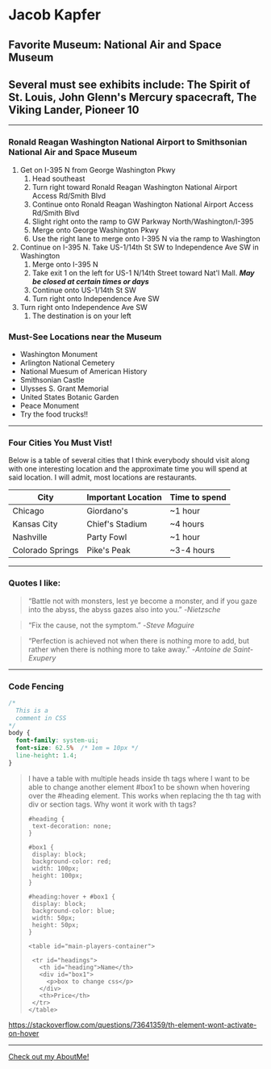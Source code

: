 # Jacob Kapfer
## Favorite Museum: National Air and Space Museum

## Several must see exhibits include: The **Spirit of St. Louis**, **John Glenn's Mercury spacecraft**, The **Viking Lander**, **Pioneer 10**

---

### Ronald Reagan Washington National Airport to Smithsonian National Air and Space Museum

1. Get on I-395 N from George Washington Pkwy
    1. Head southeast
    2. Turn right toward Ronald Reagan Washington National Airport Access Rd/Smith Blvd
    3. Continue onto Ronald Reagan Washington National Airport Access Rd/Smith Blvd
    4. Slight right onto the ramp to GW Parkway North/Washington/I-395
    5. Merge onto George Washington Pkwy
    6. Use the right lane to merge onto I-395 N via the ramp to Washington
2. Continue on I-395 N. Take US-1/14th St SW to Independence Ave SW in Washington
    1. Merge onto I-395 N
    2. Take exit 1 on the left for US-1 N/14th Street toward Nat'l Mall. ***May be closed at certain times or days***
    3. Continue onto US-1/14th St SW
    4. Turn right onto Independence Ave SW
3. Turn right onto Independence Ave SW
    1. The destination is on your left

### Must-See Locations near the Museum

- Washington Monument
- Arlington National Cemetery
- National Muesum of American History
- Smithsonian Castle
- Ulysses S. Grant Memorial
- United States Botanic Garden
- Peace Monument
- Try the food trucks!!

---
### Four Cities You Must Vist!

Below is a table of several cities that I think everybody should visit along with one interesting location and the approximate time you will spend at said location. I will admit, most locations are restaurants.

|City|Important Location|Time to spend|
|-----|-----|-----|
|Chicago|Giordano's|~1 hour
|Kansas City|Chief's Stadium|~4 hours|
|Nashville|Party Fowl|~1 hour|
|Colorado Springs|Pike's Peak|~3-4 hours|
---
### Quotes I like:
>“Battle not with monsters, lest ye become a monster, and if you gaze into the abyss, the abyss gazes also into you.” -*Nietzsche*

>“Fix the cause, not the symptom.” -*Steve Maguire*

>“Perfection is achieved not when there is nothing more to add, but rather when there is nothing more to take away.” -*Antoine de Saint-Exupery*
---
### Code Fencing

```CSS
/*
  This is a 
  comment in CSS
*/
body {
  font-family: system-ui;
  font-size: 62.5%  /* 1em = 10px */
  line-height: 1.4;
}
```

>I have a table with multiple heads inside th tags where I want to be able to change another element #box1 to be shown when hovering over the #heading element. This works when replacing the th tag with div or section tags. Why wont it work with th tags?
>```
>#heading {
>  text-decoration: none;
>}
>
>#box1 {
>  display: block;
>  background-color: red;
>  width: 100px;
>  height: 100px;
>}
>
>#heading:hover + #box1 {
>  display: block;
>  background-color: blue;
>  width: 50px;
>  height: 50px;
>}
>```
>```
><table id="main-players-container">
>
>  <tr id="headings">
>    <th id="heading">Name</th>
>    <div id="box1">
>      <p>box to change css</p>
>    </div>
>    <th>Price</th>
>  </tr>
></table>
>```
<https://stackoverflow.com/questions/73641359/th-element-wont-activate-on-hover>

---
[Check out my AboutMe!](AboutMe.md)